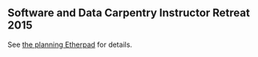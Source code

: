 Software and Data Carpentry Instructor Retreat 2015
---------------------------------------------------

See [the planning Etherpad](https://etherpad.wikimedia.org/p/swc-instructor-helper-retreat-2015) for details.
